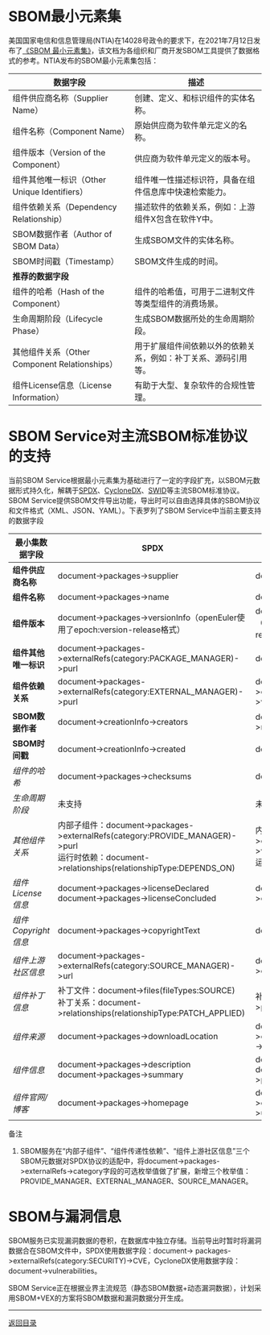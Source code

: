# SBOM最小元素集

美国国家电信和信息管理局(NTIA)在14028号政令的要求下，在2021年7月12日发布了[《SBOM 最小元素集》](https://www.ntia.gov/files/ntia/publications/sbom_minimum_elements_report.pdf)，该文档为各组织和厂商开发SBOM工具提供了数据格式的参考。NTIA发布的SBOM最小元素集包括：


| 数据字段                                      | 描述                                                           |
| --------------------------------------------- | -------------------------------------------------------------- |
| 组件供应商名称（Supplier Name）               | 创建、定义、和标识组件的实体名称。                             |
| 组件名称（Component Name）                    | 原始供应商为软件单元定义的名称。                               |
| 组件版本（Version of the Component）          | 供应商为软件单元定义的版本号。                                 |
| 组件其他唯一标识（Other Unique Identifiers）  | 组件唯一性描述标识符，具备在组件信息库中快速检索能力。         |
| 组件依赖关系（Dependency Relationship）       | 描述软件的依赖关系，例如：上游组件X包含在软件Y中。             |
| SBOM数据作者（Author of SBOM Data）           | 生成SBOM文件的实体名称。                                       |
| SBOM时间戳（Timestamp）                       | SBOM文件生成的时间。                                           |
| **推荐的数据字段**                            |                                                                |
| 组件的哈希（Hash of the Component）           | 组件的哈希值，可用于二进制文件等类型组件的消费场景。           |
| 生命周期阶段（Lifecycle Phase）               | 生成SBOM数据所处的生命周期阶段。                               |
| 其他组件关系（Other Component Relationships） | 用于扩展组件间依赖以外的依赖关系，例如：补丁关系、源码引用等。 |
| 组件License信息（License Information）        | 有助于大型、复杂软件的合规性管理。                             |

# SBOM Service对主流SBOM标准协议的支持

当前SBOM Service根据最小元素集为基础进行了一定的字段扩充，以SBOM元数据形式持久化，解耦于[SPDX](https://spdx.dev/)、[CycloneDX](https://cyclonedx.org/)、[SWID](https://nvd.nist.gov/products/swid)等主流SBOM标准协议。SBOM Service提供SBOM文件导出功能，导出时可以自由选择具体的SBOM协议和文件格式（XML、JSON、YAML）。下表罗列了SBOM Service中当前主要支持的数据字段


| 最小集数据字段         | SPDX                                                                                                                                  | CycloneDX                                                                                                        |
|-----------------|---------------------------------------------------------------------------------------------------------------------------------------|------------------------------------------------------------------------------------------------------------------|
| **组件供应商名称**     | document->packages->supplier                                                                                                          | document->components->supplier                                                                                   |
| **组件名称**        | document->packages->name                                                                                                              | document->components->name                                                                                       |
| **组件版本**        | document->packages->versionInfo（openEuler使用了epoch:version-release格式）                                                                  | document->components->version（openEuler使用了epoch:version-release格式）                                               |
| **组件其他唯一标识**    | document->packages->externalRefs(category:PACKAGE_MANAGER)->purl                                                                      | document->components->purl                                                                                       |
| **组件依赖关系**      | document->packages->externalRefs(category:EXTERNAL_MANAGER)->purl                                                                     | document->components->components(properties->value:EXTERNAL_MANAGER)->purl                                       |
| **SBOM数据作者**    | document->creationInfo->creators                                                                                                      | document->metadata->manufacture->name                                                                            |
| **SBOM时间戳**     | document->creationInfo->created                                                                                                       | document->metadata->timestamp                                                                                    |
| *组件的哈希*         | document->packages->checksums                                                                                                         | document->components->hashes                                                                                     |
| *生命周期阶段*        | 未支持                                                                                                                                   | 未支持                                                                                                              |
| *其他组件关系*        | 内部子组件：document->packages->externalRefs(category:PROVIDE_MANAGER)->purl<br/>运行时依赖：document->relationships(relationshipType:DEPENDS_ON) | 内部子组件：document->components->components(properties->value:PROVIDE_MANAGER)->purl<br/>运行时依赖：document->dependencies |
| *组件License信息*   | document->packages->licenseDeclared<br />document->packages->licenseConcluded                                                         | document->components->licenses->expression                                                                       |
| *组件Copyright信息* | document->packages->copyrightText                                                                                                     | document->components->copyright                                                                                  |
| *组件上游社区信息*      | document->packages->externalRefs(category:SOURCE_MANAGER)->url                                                                        | document->components->externalReferences(type:vcs)->url                                                          |
| *组件补丁信息*        | 补丁文件：document->files(fileTypes:SOURCE)<br />补丁关系：document->relationships(relationshipType:PATCH_APPLIED)                              | 补丁文件：document->components->pedigree->patches                                                                     |
| *组件来源*          | document->packages->downloadLocation                                                                                                  | document->components->externalReferences(type:distribution)->url                                                 |
| *组件信息*          | document->packages->description<br />document->packages->summary                                                                      | document->components->description<br />document->components->properties(name:summary)->value                     |
| *组件官网/博客*       | document->packages->homepage                                                                                                          | document->components->externalReferences(type:website)->url                                                      |

备注

1. SBOM服务在“内部子组件”、“组件传递性依赖”、“组件上游社区信息”三个SBOM元数据对SPDX协议的适配中，将document->packages->externalRefs->category字段的可选枚举值做了扩展，新增三个枚举值：PROVIDE_MANAGER、EXTERNAL_MANAGER、SOURCE_MANAGER。

# SBOM与漏洞信息

SBOM服务已实现漏洞数据的卷积，在数据库中独立存储。当前导出时暂时将漏洞数据合在SBOM文件中，SPDX使用数据字段：document->
packages->externalRefs(category:SECURITY)->CVE，CycloneDX使用数据字段：document->vulnerabilities。

SBOM Service正在根据业界主流规范（静态SBOM数据+动态漏洞数据），计划采用SBOM+VEX的方案将SBOM数据和漏洞数据分开生成。

---

[返回目录](../../README.md)
